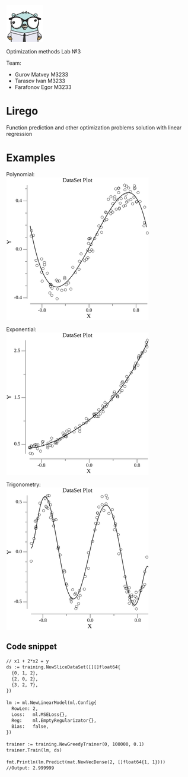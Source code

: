 <img src="https://github.com/Vaniog/metopt/blob/main/lab1/img/metopt-logo.png" width="100">

Optimization methods Lab №3

Team:

- Gurov Matvey M3233
- Tarasov Ivan M3233
- Farafonov Egor M3233

# Lirego
Function prediction and other optimization problems solution with linear regression

# Examples
Polynomial: \
![polynom](/_predictions/polynom.png)

Exponential: \
![exponent](/_predictions/exponent.png)

Trigonometry: \
![sin](/_predictions/sin.png)


## Code snippet
```
// x1 + 2*x2 = y
ds := training.NewSliceDataSet([][]float64{
  {0, 1, 2},
  {2, 0, 2},
  {3, 2, 7},
})

lm := ml.NewLinearModel(ml.Config{
  RowLen: 2,
  Loss:   ml.MSELoss{},
  Reg:    ml.EmptyRegularizator{},
  Bias:   false,
})

trainer := training.NewGreedyTrainer(0, 100000, 0.1)
trainer.Train(lm, ds)

fmt.Println(lm.Predict(mat.NewVecDense(2, []float64{1, 1})))
//Output: 2.999999
```
